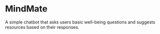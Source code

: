 # MindMate
 A simple chatbot that asks users basic well-being questions and suggests resources based on their responses.
